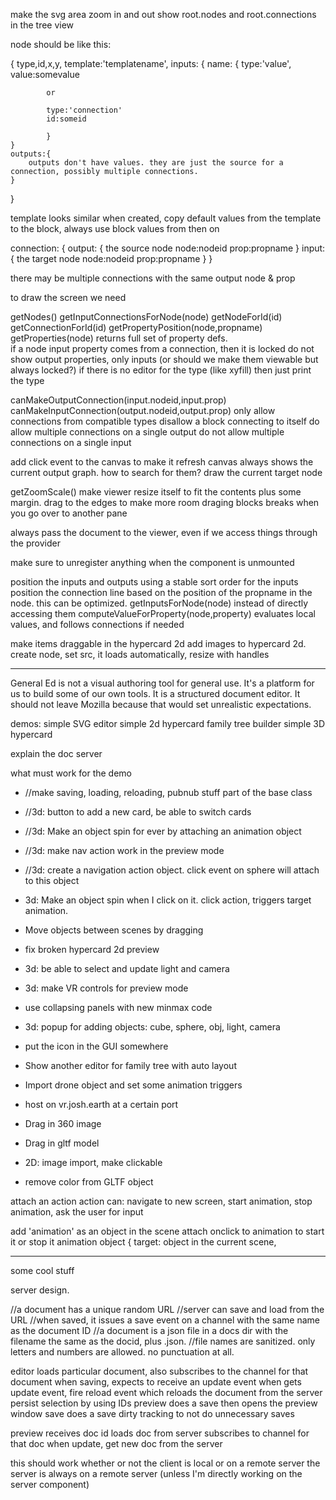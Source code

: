make the svg area zoom in and out
show root.nodes and root.connections in the tree view

node should be like this:

{
    type,id,x,y,
    template:'templatename',
    inputs: {
        name: {
            type:'value',
            value:somevalue
            
            or
            
            type:'connection'
            id:someid
            
            }
    }
    outputs:{
        outputs don't have values. they are just the source for a connection, possibly multiple connections.
    }
}

template looks similar
when created, copy default values from the template to the block, always use block values from then on

connection:
{
    output: {  the source node
        node:nodeid
        prop:propname
    }
    input: {  the target node
        node:nodeid
        prop:propname
    }
}

there may be multiple connections with the same output node & prop


to draw the screen we need

getNodes()
getInputConnectionsForNode(node)
getNodeForId(id)
getConnectionForId(id)
getPropertyPosition(node,propname)
getProperties(node) returns full set of property defs.  
    if a node input property comes from a connection, then it is locked
    do not show output properties, only inputs (or should we make them viewable but always locked?)
    if there is no editor for the type (like xyfill) then just print the type

canMakeOutputConnection(input.nodeid,input.prop)
canMakeInputConnection(output.nodeid,output.prop)
    only allow connections from compatible types
    disallow a block connecting to itself
    do allow multiple connections on a single output
    do not allow multiple connections on a single input
    
    
add click event to the canvas to make it refresh
canvas always shows the current output graph. how to search for them?
draw the current target node

getZoomScale()
make viewer resize itself to fit the contents plus some margin. drag to the edges to make more room
draging blocks breaks when you go over to another pane

always pass the document to the viewer, even if we access things through the provider

make sure to unregister anything when the component is unmounted

position the inputs and outputs using a stable sort order for the inputs
position the connection line based on the position of the propname in the node. this can be optimized.
getInputsForNode(node) instead of directly accessing them
computeValueForProperty(node,property)  evaluates local values, and follows connections if needed 



make items draggable in the hypercard 2d
add images to hypercard 2d. create node, set src, it loads automatically, resize with handles

-------------------


General Ed is not a visual authoring tool for general use. It's a platform for us to build
some of our own tools. It is a structured document editor. It should not leave Mozilla because
that would set unrealistic expectations.

demos:
simple SVG editor
simple 2d hypercard
family tree builder
simple 3D hypercard

explain the doc server

what must work for the demo

* //make saving, loading, reloading, pubnub stuff part of the base class
* //3d: button to add a new card, be able to switch cards
* //3d: Make an object spin for ever by attaching an animation object
* //3d: make nav action work in the preview mode
* //3d: create a navigation action object. click event on sphere will attach to this object
* 3d: Make an object spin when I click on it. click action, triggers target animation.
* Move objects between scenes by dragging 


* fix broken hypercard 2d preview
* 3d: be able to select and update light and camera
* 3d: make VR controls for preview mode
* use collapsing panels with new minmax code
* 3d: popup for adding objects: cube, sphere, obj, light, camera
* put the icon in the GUI somewhere
* Show another editor for family tree with auto layout 
* Import drone object and set some animation triggers
* host on vr.josh.earth at a certain port
* Drag in 360 image 
* Drag in gltf model
* 2D: image import, make clickable
* remove color from GLTF object 


attach an action
action can: navigate to new screen, start animation, stop animation, ask the user for input

add 'animation' as an object in the scene
attach onclick to animation to start it or stop it
animation object {
  target: object in the current scene,
   



--------


some cool stuff


server design.

//a document has a unique random URL
//server can save and load from the URL
//when saved, it issues a save event on a channel with the same name as the document ID
//a document is a json file in a docs dir with the filename the same as the docid, plus .json.
//file names are sanitized. only letters and numbers are allowed. no punctuation at all.

editor loads particular document, also subscribes to the channel for that document
when saving, expects to receive an update event
when gets update event, fire reload event which reloads the document from the server
persist selection by using IDs
preview does a save then opens the preview window
save does a save
dirty tracking to not do unnecessary saves

preview receives doc id
loads doc from server
subscribes to channel for that doc
when update, get new doc from the server

this should work whether or not the client is local or on a remote server
the server is always on a remote server (unless I'm directly working on the server component)

